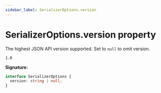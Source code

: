 ```yaml
---
sidebar_label: SerializerOptions.version
---
```


# SerializerOptions.version property

The highest JSON API version supported. Set to `null` to omit version.

`1.0`

**Signature:**

```typescript
interface SerializerOptions {
  version: string | null;
}
```
